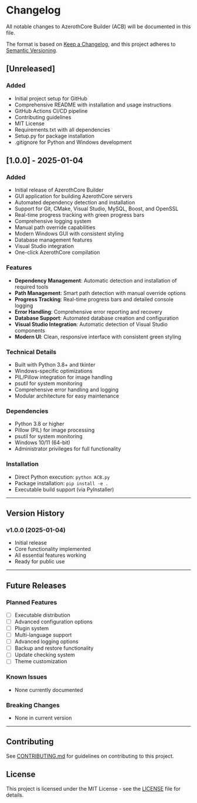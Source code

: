 # Changelog

All notable changes to AzerothCore Builder (ACB) will be documented in this file.

The format is based on [Keep a Changelog](https://keepachangelog.com/en/1.0.0/),
and this project adheres to [Semantic Versioning](https://semver.org/spec/v2.0.0.html).

## [Unreleased]

### Added
- Initial project setup for GitHub
- Comprehensive README with installation and usage instructions
- GitHub Actions CI/CD pipeline
- Contributing guidelines
- MIT License
- Requirements.txt with all dependencies
- Setup.py for package installation
- .gitignore for Python and Windows development

## [1.0.0] - 2025-01-04

### Added
- Initial release of AzerothCore Builder
- GUI application for building AzerothCore servers
- Automated dependency detection and installation
- Support for Git, CMake, Visual Studio, MySQL, Boost, and OpenSSL
- Real-time progress tracking with green progress bars
- Comprehensive logging system
- Manual path override capabilities
- Modern Windows GUI with consistent styling
- Database management features
- Visual Studio integration
- One-click AzerothCore compilation

### Features
- **Dependency Management**: Automatic detection and installation of required tools
- **Path Management**: Smart path detection with manual override options
- **Progress Tracking**: Real-time progress bars and detailed console logging
- **Error Handling**: Comprehensive error reporting and recovery
- **Database Support**: Automated database creation and configuration
- **Visual Studio Integration**: Automatic detection of Visual Studio components
- **Modern UI**: Clean, responsive interface with consistent green styling

### Technical Details
- Built with Python 3.8+ and tkinter
- Windows-specific optimizations
- PIL/Pillow integration for image handling
- psutil for system monitoring
- Comprehensive error handling and logging
- Modular architecture for easy maintenance

### Dependencies
- Python 3.8 or higher
- Pillow (PIL) for image processing
- psutil for system monitoring
- Windows 10/11 (64-bit)
- Administrator privileges for full functionality

### Installation
- Direct Python execution: `python ACB.py`
- Package installation: `pip install -e .`
- Executable build support (via PyInstaller)

---

## Version History

### v1.0.0 (2025-01-04)
- Initial release
- Core functionality implemented
- All essential features working
- Ready for public use

---

## Future Releases

### Planned Features
- [ ] Executable distribution
- [ ] Advanced configuration options
- [ ] Plugin system
- [ ] Multi-language support
- [ ] Advanced logging options
- [ ] Backup and restore functionality
- [ ] Update checking system
- [ ] Theme customization

### Known Issues
- None currently documented

### Breaking Changes
- None in current version

---

## Contributing

See [CONTRIBUTING.md](CONTRIBUTING.md) for guidelines on contributing to this project.

## License

This project is licensed under the MIT License - see the [LICENSE](LICENSE) file for details.
